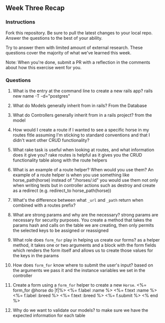 ## Week Three Recap

### Instructions
Fork this repository. Be sure to pull the latest changes to your local repo. Answer the questions to the best of your ability.

Try to answer them with limited amount of external research. These questions cover the majority of what we've learned this week.

Note: When you're done, submit a PR with a reflection in the comments about how this exercise went for you.

### Questions

1. What is the entry at the command line to create a new rails app?
  rails new name -T -d="postgres"
2. What do Models generally inherit from in rails?
  From the Database
3. What do Controllers generally inherit from in a rails project?
  from the model
4. How would I create a route if I wanted to see a specific horse in my routes fitle assuming I'm sticking to standard
 conventions and that I didn't want other CRUD functionality?
5. What rake task is useful when looking at routes, and what information does it give you?
  rake routes is helpful as it gives you the CRUD functionality table along with the route helpers
6. What is an example of a route helper? When would you use them?
  An example of a route helper is when you use something like horse_path(horse) instead of "/horses/:id"
  you would use them not only when writing tests but in controller actions such as destroy and create
  as a redirect (e.g. redirect_to horse_path(horse))
7. What's the difference between what `_url` and `_path` return when combined with a routes prefix?

8. What are strong params and why are the necessary?
  strong params are necessary for security purposes. You create a method that takes the params hash
  and calls on the table we are creating, then only permits the selected keys to be assigned or reassigned
9. What role does `form_for` play in helping us create our forms?
  as a helper method, it takes one or two arguments and a block with the form fields
  which renders the form itself and allows us to create those values for the keys in the params
10. How does `form_for` know where to submit the user's input?
  based on the arguments we pass it and the instance variables we set in the controller
11. Create a form using a `form_for` helper to create a new `Horse`.
  <%= form_for @horse do |f|%>
  <%= f.label :name %>
  <%= f.text :name %>
  <%= f.label :breed %>
  <%= f.text :breed %>
  <%= f.submit %>
  <% end %>
12. Why do we want to validate our models?
  to make sure we have the expected information for each table
